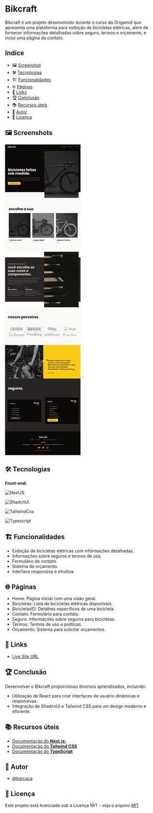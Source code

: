 # Bikcraft

Bikcraft é um projeto desenvolvido durante o curso da Origamid que apresenta uma plataforma para exibição de bicicletas elétricas, além de fornecer informações detalhadas sobre seguro, termos e orçamento, e inclui uma página de contato.

## Indice

- 🖼️ [Screenshot](#-#screenshot)
- 🛠️ [Tecnologias](#-tecnologias)
- 🏗️ [Funcionalidades](#-funcionalidades)
- 🌐 [Páginas](#-páginas)
- 🔗 [Links](#-links)
- 🏆 [Conclusão](#-conclusão)
- 📚 [Recursos úteis](#-recursos-úteis)
- 👤 [Autor](#-autor)
- 📜 [Licença](#-licença)

## 🖼️ Screenshots

![Desktop](/public//screenshot-bikcraft.png)

## 🛠️ Tecnologias

**Front-end:**

![NextJS](https://img.shields.io/badge/NextJS-%23000?style=for-the-badge&logo=nextdotjs&logoColor=%23fff)

![ShadcnUi](https://img.shields.io/badge/ShadcnUi-%23000000?style=for-the-badge&logo=shadcnui&logoColor=%23fff)

![TailwindCss](https://img.shields.io/badge/Tailwind-%2306B6D4?style=for-the-badge&logo=tailwindcss&logoColor=%23fff)

![Typescript](https://img.shields.io/badge/Typescript-%233178C6?style=for-the-badge&logo=typescript&logoColor=%23fff)

## 🏗️ Funcionalidades

- Exibição de bicicletas elétricas com informações detalhadas.
- Informações sobre seguros e termos de uso.
- Formulário de contato.
- Sistema de orçamento.
- Interface responsiva e intuitiva.

## 🌐 Páginas

- Home: Página inicial com uma visão geral.
- Bicicletas: Lista de bicicletas elétricas disponíveis.
- BicicletasID: Detalhes específicos de uma bicicleta.
- Contato: Formulário para contato.
- Seguro: Informações sobre seguros para bicicletas.
- Termos: Termos de uso e políticas.
- Orçamento: Sistema para solicitar orçamentos.

## 🔗 Links

- [Live Site URL](https://taskflow-barcaca.vercel.app)

## 🏆 Conclusão

Desenvolver o Bikcraft proporcionou diversos aprendizados, incluindo:

- Utilização de React para criar interfaces de usuário dinâmicas e responsivas.
- Integração de ShadcnUi e Tailwind CSS para um design moderno e eficiente.

## 📚 Recursos úteis

- [Documentação do **Next.js:**](https://nextjs.org/docs)
- [Documentação do **Tailwind CSS**](https://tailwindcss.com/docs)
- [Documentação do **TypeScript**](https://www.typescriptlang.org/docs/)

## 👤 Autor

- [@barcaca](https://www.github.com/barcaca)

## 📜 Licença

Este projeto está licenciado sob a Licença MIT - veja o arquivo [MIT](https://github.com/barcaca/bikcraft-origamid-barcaca/blob/main/LICENSE)

